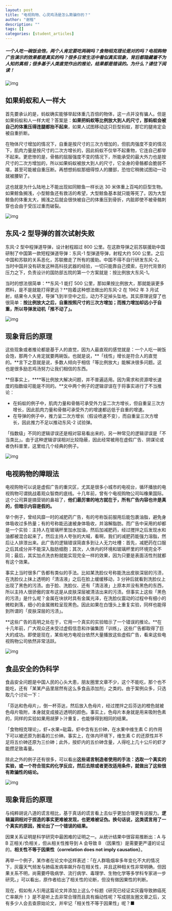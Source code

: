 ```yaml
---
layout: post
title: "电视购物、心灵鸡汤是怎么欺骗你的？"
author: "谢楷"
description: ""
tags: []
categories: [student_articles]
--- 
```


##### 一个人吃一碗饭会饱，两个人肯定要吃两碗吗？食物相克理论是对的吗？电视购物广告演示的效果都是真实的吗？很多日常生活中看似真实现象，背后都隐藏着不为人知的真相；很多基于人类直觉作出的推论，结果都是错误的。为什么？请往下阅读！

![img](https://mmbiz.qpic.cn/mmbiz_jpg/ice5enJHe2Tiaxa8LS1CF3kkkQk9vkZ7v05KViaDx0zS0JMu15QlXpZAkyQtanQRL20iaiaVcD6g4g4fs6aFicpG0Bibg/640?wx_fmt=jpeg&wxfrom=5&wx_lazy=1&wx_co=1)

## 如果蚂蚁和人一样大

首先要承认的是，蚂蚁确实能够举起体重几百倍的物体，这一点并没有骗人。但是如果蚂蚁和人一样大呢？答案是：**如果把蚂蚁等比例放大到人的尺寸，那蚂蚁会被自己的体重压得连腿都抬不起来**，如果人试图移动这只巨型蚂蚁，那它的腿肯定会被自重折断。

在物体尺寸增加的情况下，自重是按尺寸的三次方增加的，但肌肉强度不变的情况下，肌肉力量是按尺寸的二次方增长的，因此蚂蚁不仅举不起重物，它连自己都举不起来。更悲惨的是，骨骼的屈服强度不变的情况下，所能承受的最大外力也是按尺寸的二次方增加的，所以如果蚂蚁被放大到人的尺寸，它全身的骨骼都会脆弱不堪，甚至可能被自重压断。再想想蚂蚁那细得惊人的腰部，恐怕它稍微试图动一动就被腰斩了。

这也就是为什么陆地上不能出现如同鲸鱼一样长达 30 米体重上百吨的巨型生物。如果鲸鱼搁浅，小型鲸鱼还有救活的希望，大型鲸鱼基本就只能等死了。因为大型鲸鱼的体重太大，搁浅之后就会很快被自己的体重压到骨折，内脏即使不被骨骼刺穿也会由于受压过重而破裂。

![img](https://mmbiz.qpic.cn/mmbiz_png/ice5enJHe2Tiaxa8LS1CF3kkkQk9vkZ7v0f1IKcbn2TB1aV0w5vRgXlkxnHCiaPZcicKlG2MMSV07qBFokH6R7iczlg/640?wx_fmt=png&wxfrom=5&wx_lazy=1&wx_co=1)

## 东风-2 型导弹的首次试射失败

东风-2 型中程弹道导弹，设计射程超过 800 公里。在这款导弹之前苏联援助中国研制了中国第一款短程弹道导弹：东风-1 型弹道导弹，射程大约 500 公里。之后中国和苏联的关系恶化，苏联撤走了所有的援助。中国不得不自行研发东风-2。当时中国并没有研发这种高科技武器的经验，一切只能靠自己摸索，在时代背景的压力之下，负责设计的国防部五院的第一个方案就是：按比例放大东风-1。

当时的想法很简单：**东风-1 能打 500 公里，那如果按比例放大，那就能装更多燃料，是不是就能打得更远？**抱着这种想法做出的东风-2 在 1962 年 3 月试射，结果令人失望，导弹飞到半空中之后，动力不足掉头坠地。其实原理说穿了也很简单：**按比例放大之后，自重按照尺寸的三次方增加；而推力增加却远小于自重，所以导弹发动机「推不动了」。**

![img](https://mmbiz.qpic.cn/mmbiz_png/ice5enJHe2Tiaxa8LS1CF3kkkQk9vkZ7v04eSpQsGEkuR7u5vrtKhsLbjlgCALNuicHRkDTiaBvg5AJ09CQLlY1xkw/640?wx_fmt=png&wxfrom=5&wx_lazy=1&wx_co=1)

## 现象背后的原理

这些现象或者推论都是基于人的直觉，因为人最直观的感觉就是：一个人吃一碗饭会饱，那两个人肯定就要两碗饭。也就是说，**「线性」增长是符合人的直觉的。**言下之意就是说，多数人倾向于相信「等比例放大」能解决很多问题。这也是很多励志鸡汤努力让我们相信的东西。

**但事实上，****等比例放大解决问题，并不普遍适用。因为需求和资源增长速度的指数级可能是不同的。**文中两个例子的逻辑谬误在于将事实进行了不当推论：

- 在蚂蚁的例子中，肌肉力量和骨骼可承受外力呈二次方增长，但自重呈三次方增长，因此肌肉力量和骨骼可承受外力的增速都远低于自重的增速。
- 在导弹的例子中，推力呈二次方增长（假设喷速不变），而自重呈三次方增长，因此推力不足以推动东风-2 试验弹。

「指数级」不同的逻辑谬误还是相对容易看出来的，另一种常见的逻辑谬误是「不当类比」。由于这种逻辑谬误相对比较隐蔽，因此经常被用在虚假广告、阴谋论或者伪科普里，这里给几个经典的例子。

![img](https://mmbiz.qpic.cn/mmbiz_png/ice5enJHe2Tiaxa8LS1CF3kkkQk9vkZ7v0DZClZpkZ0PkFJM8xoiaqbAvLSfhXOR5iawddiapicULIXvGk7k0Htd8C3A/640?wx_fmt=png&wxfrom=5&wx_lazy=1&wx_co=1)

## 电视购物的障眼法

电视购物可以说是虚假广告的重灾区，尤其是很多小城市的电视台，循环播放的电视购物可谓挑战着观众智商的底线。十几年前，曾有个电视购物公司叫橡果国际。这个公司算是搞营销的鼻祖了，**他们最厉害的地方就在于，所有广告内容也许是真的，但暗示内容是假的。**

举个例子，曾经风靡一时的减肥药广告，有的号称饭前服用后能包裹油脂，避免身体吸收过多热量；有的号称能迅速被身体吸收，并溶解脂肪。而广告中采用的却都是一个实验：主持人在玻璃杯里加水加油，然后加减肥药，经过搅拌之后发现水和油都被混合起来了。然后主持人夸张的大喊，看啊，我们的减肥药能强力溶脂，然后让人排泄出来。此广告的逻辑错误简直多到让人无力吐槽：首先，减肥药在口服之后其成分并不能深入脂肪细胞；其次，人体内的环境和玻璃杯里的环境完全不同；最后，其实加点洗衣粉就能实现完全一样的效果，因为只要是表面活性剂就都有这个效果。

事实上当时很多广告都有类似的手法。比如某洗脸仪号称能洗出皮肤深层的污渍，在洗脸仪上抹上透明的「清洁液」之后在脸上缓缓移动，3 分钟后就看到洗脸仪上出现了黑色的污渍。由于脸、洗脸仪、还有「清洁液」上原本并没有黑色的东西，所以主持人很骄傲的宣布这是从皮肤深层被清洁出来的污渍。但事实上这些「黑色的污渍」是什么呢？金属在块状时具有金属光泽，在洗脸仪震动的过程中有细小的微粒剥落，细小的金属微粒呈现黑色。因此如果在白馒头上重复实验，同样也能得到所谓的「皮肤深层的污渍」。

**这些广告的高明之处在于，它用一个真实的实验暗示了一个错误的推论。**在十几年前，广大观众还未受过虚假信息和诈骗集团「训练」，这些广告都取得了巨大的成功。即使是现在，某些地方电视台依然大量播放这些虚假广告，看来这些电视购物公司依然非常活跃。

![img](https://mmbiz.qpic.cn/mmbiz_png/ice5enJHe2Tiaxa8LS1CF3kkkQk9vkZ7v0WiaibpDHJOZKmZx3aIiaIcc0INU1GvxcSsXic4Ou5j1r1P8W7eEdiagITiaw/640?wx_fmt=png&wxfrom=5&wx_lazy=1&wx_co=1)

## 食品安全的伪科学

食品安全问题是中国人民的心头大患，朋友圈里文章不少，这个不能吃，那个也不能吃，还有「某某产品里居然有这么多食品添加剂」之类的。由于案例众多，只选取几个讨论一下：

「芬达和色母片」，倒一杯芬达，然后放入色母片，经过搅拌之后芬达的橙色就被色母片吸附，本身就变成接近透明的颜色。事实上，色母片本身就是用来吸附色素的，同样的实验如果用胡萝卜汁重复，也能够得到相同的结果。

「食物相克理论」，虾+水果=砒霜，虾中含有五价砷，在水果中维生素 C 的作用下可以被还原为剧毒的三价砷。事实上，在体内环境下，维生素 C 的还原性并不足将五价砷还原为三价砷；此外，按虾内的五价砷含量，人得吃上几十公斤的虾才能攒足致毒量。

除此之外的例子还有很多，可以看出**这些谣言制造者使用的手法：选取一个真实的实验，或一个符合现实的化学反应，然后去除或者更改适用条件，就做出了这些很有欺骗性的结论。**

![img](https://mmbiz.qpic.cn/mmbiz_png/ice5enJHe2Tiaxa8LS1CF3kkkQk9vkZ7v0NGsuw0o8mk8oprpJS2tqiaD85S3QgPZC2Zaea6aaN73lD3rAP6iaLdZg/640?wx_fmt=png&wxfrom=5&wx_lazy=1&wx_co=1)

## 现象背后的原理

与纯粹胡说八道的谎言相比，基于真话的谎言看上去似乎更加合理更有说服力。**逻辑漏洞相对于捏造的事实更难被发现，也更难被证伪。换句话说，这类谎言用了一个真实的原因，推论出了一个错误的结果。**

因果关系证明是科学研究中最困难的证明之一。从统计结果中很容易推断出：A 与 B 正相关/负相关，但从相关性推导到 A 会导致 B （因果性）是需要更严谨的论证的。**相关性不等于因果性（correlation does not imply causation）**。

再举一个例子，某作者在论文中这样表述：「在人群吸烟率多年变化不大的情况下，灰霾天气频发与肺癌发病率飙升存在相关性，并且这种相关性非常明确，但因果关系不明，尚需要呼吸病学、流行病学、毒理学、生物化学等多学科专家进一步研究。」可以看出，原作者给出了相关性的论断，但没有做因果性的判断。

现在，假如有人引用这篇论文并添加上这么个标题《研究已经证实灰霾导致肺癌死亡率飙升！》是不是听上去非常合理而且具有煽动性呢？写成朋友圈文章之后，又有多少人会去查原始论文，并牢记「相关性不等于因果性」呢？■
